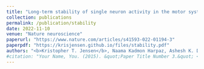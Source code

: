 ```yaml
---
title: "Long-term stability of single neuron activity in the motor system"
collection: publications
permalink: /publication/stability
date: 2022-11-10
venue: "Nature neuroscience"
paperurl: "https://www.nature.com/articles/s41593-022-01194-3"
paperpdf: "https://krisjensen.github.io/files/stability.pdf"
authors: "<b>Kristopher T. Jensen</b>, Naama Kadmon Harpaz, Ashesh K. Dhawale, Steffen B. E. Wolff, Bence P. Ölveczky"
#citation: "Your Name, You. (2015). &quot;Paper Title Number 3.&quot; <i>Journal 1</i>. 1(3)."
---
```

